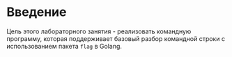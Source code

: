 # Введение

Цель этого лабораторного занятия - реализовать командную программу, которая поддерживает базовый разбор командной строки с использованием пакета `flag` в Golang.
